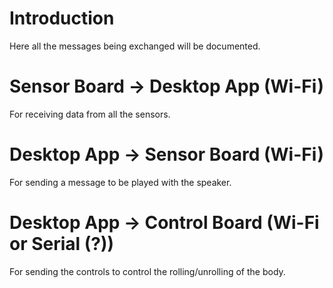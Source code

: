 # Introduction

Here all the messages being exchanged will be documented. 

# Sensor Board -> Desktop App (Wi-Fi)
For receiving data from all the sensors.

# Desktop App -> Sensor Board (Wi-Fi)
For sending a message to be played with the speaker.

# Desktop App -> Control Board (Wi-Fi or Serial (?))
For sending the controls to control the rolling/unrolling of the body.